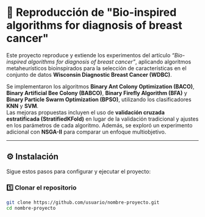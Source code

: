 # 🧠 Reproducción de "Bio-inspired algorithms for diagnosis of breast cancer"

Este proyecto reproduce y extiende los experimentos del artículo *“Bio-inspired algorithms for diagnosis of breast cancer”*, aplicando algoritmos metaheurísticos bioinspirados para la selección de características en el conjunto de datos **Wisconsin Diagnostic Breast Cancer (WDBC)**.  

Se implementaron los algoritmos **Binary Ant Colony Optimization (BACO)**, **Binary Artificial Bee Colony (BABCO)**, **Binary Firefly Algorithm (BFA)** y **Binary Particle Swarm Optimization (BPSO)**, utilizando los clasificadores **KNN** y **SVM**.  
Las mejoras propuestas incluyen el uso de **validación cruzada estratificada (StratifiedKFold)** en lugar de la validación tradicional y ajustes en los parámetros de cada algoritmo. Además, se exploró un experimento adicional con **NSGA-II** para comparar un enfoque multiobjetivo.

---

## ⚙️ Instalación

Sigue estos pasos para configurar y ejecutar el proyecto:

### 1️⃣ Clonar el repositorio
```bash
git clone https://github.com/usuario/nombre-proyecto.git
cd nombre-proyecto
